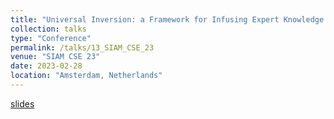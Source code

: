 ```yaml
---
title: "Universal Inversion: a Framework for Infusing Expert Knowledge in Bayesian Inverse Problems"
collection: talks
type: "Conference"
permalink: /talks/13_SIAM_CSE_23
venue: "SIAM CSE 23"
date: 2023-02-28
location: "Amsterdam, Netherlands"
---
```


[slides](/talks/13_SIAM_CSE_23.pdf)
